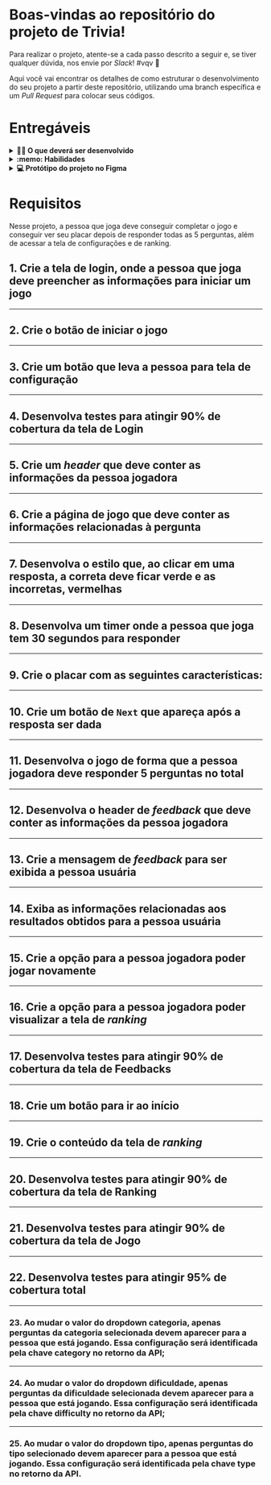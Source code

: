 # Boas-vindas ao repositório do projeto de Trivia!

Para realizar o projeto, atente-se a cada passo descrito a seguir e, se tiver qualquer dúvida, nos envie por _Slack_! #vqv 🚀

Aqui você vai encontrar os detalhes de como estruturar o desenvolvimento do seu projeto a partir deste repositório, utilizando uma branch específica e um _Pull Request_ para colocar seus códigos.


# Entregáveis

<details>
  <summary><strong>👨‍💻 O que deverá ser desenvolvido</strong></summary><br />

Você deverá desenvolver um jogo de perguntas e respostas baseado no jogo **Trivia** _(tipo um show do milhão americano rs)_ utilizando _React e Redux_, desenvolvendo em grupo suas funcionalidades de acordo com as demandas definidas em um quadro _Kanban_. Confira o Slack para saber como acessar o quadro! Para viver um cenário mais próximo do mercado de trabalho, você deve fazer uma cópia desse quadro para utilizar com seu grupo. É de suma importância que o grupo se organize utilizando o quadro para maior eficiência e para que se minimizem os conflitos que a união de vários códigos trará. A partir dessas demandas, teremos uma aplicação onde a pessoa usuária poderá:

  - Logar no jogo e, se o email tiver cadastro no site [Gravatar](https://pt.gravatar.com/), ter sua foto associada ao perfil da pessoa usuária.
  - Acessar a página referente ao jogo, onde se deverá escolher uma das respostas disponíveis para cada uma das perguntas apresentadas. A resposta deve ser marcada antes do contador de tempo chegar a zero, caso contrário a resposta deverá ser considerada errada.
  - Ser redirecionada, após 5 perguntas respondidas, para a tela de score, onde o texto mostrado depende do número de acertos.
  - Visualizar a página de ranking, se quiser, ao final de cada jogo.
  - Configurar algumas opções para o jogo em uma tela de configuração acessível a partir do cabeçalho do app.

</details>

<details>
  <summary><strong>:memo: Habilidades</strong></summary><br />

Nesse projeto, você será capaz de:

  - Criar um store Redux em aplicações React

  - Criar reducers no Redux em aplicações React

  - Criar actions no Redux em aplicações React

  - Criar dispatchers no Redux em aplicações React

  - Conectar Redux aos componentes React

  - Criar actions assíncronas na sua aplicação React que faz uso de Redux.

  - Escrever testes para garantir que sua aplicação possua uma boa cobertura de testes.
</details>

 
<details>
  <summary><strong>💻 Protótipo do projeto no Figma</strong></summary><br />

Além da qualidade do código e do atendimento aos requisitos, um bom layout é um dos aspectos responsáveis por melhorar a usabilidade de uma aplicação e turbinar seu portfólio!

Você pode estar se perguntando: *"Como deixo meu projeto com um layout mais atrativo?"* 🤔

Para isso, disponibilizamos esse [protótipo do Figma](https://www.figma.com/file/59PXrUUfqaRT9P3oDsKVDS/%5BProjeto%5D%5BFrontend%5D-Trivia) para lhe ajudar !

⚠️ A estilização de sua aplicação não será avaliada nesse projeto, portanto esse protótipo é apenas uma **sugestão** e seu uso é **opcional**. Sinta-se à vontade para modificar o layout e deixá-lo do seu jeito.

</details>

# Requisitos

Nesse projeto, a pessoa que joga deve conseguir completar o jogo e conseguir ver seu placar depois de responder todas as 5 perguntas, além de acessar a tela de configurações e de ranking.

## 1. Crie a tela de login, onde a pessoa que joga deve preencher as informações para iniciar um jogo

---

## 2. Crie o botão de iniciar o jogo

---

## 3. Crie um botão que leva a pessoa para tela de configuração

---

## 4. Desenvolva testes para atingir 90% de cobertura da tela de Login

---

## 5. Crie um _header_ que deve conter as informações da pessoa jogadora

---

## 6. Crie a página de jogo que deve conter as informações relacionadas à pergunta

---

## 7. Desenvolva o estilo que, ao clicar em uma resposta, a correta deve ficar verde e as incorretas, vermelhas

---

## 8. Desenvolva um timer onde a pessoa que joga tem 30 segundos para responder

---

## 9. Crie o placar com as seguintes características:

---

## 10. Crie um botão de `Next` que apareça após a resposta ser dada

---

## 11. Desenvolva o jogo de forma que a pessoa jogadora deve responder 5 perguntas no total

---

## 12. Desenvolva o header de _feedback_ que deve conter as informações da pessoa jogadora

---

## 13. Crie a mensagem de _feedback_ para ser exibida a pessoa usuária

---

## 14. Exiba as informações relacionadas aos resultados obtidos para a pessoa usuária

---

## 15. Crie a opção para a pessoa jogadora poder jogar novamente

---

## 16. Crie a opção para a pessoa jogadora poder visualizar a tela de _ranking_

---

## 17. Desenvolva testes para atingir 90% de cobertura da tela de Feedbacks

---

## 18. Crie um botão para ir ao início

---

## 19. Crie o conteúdo da tela de _ranking_

---

## 20. Desenvolva testes para atingir 90% de cobertura da tela de Ranking

---

## 21. Desenvolva testes para atingir 90% de cobertura da tela de Jogo

---
## 22. Desenvolva testes para atingir 95% de cobertura total

---

### 23. Ao mudar o valor do dropdown categoria, apenas perguntas da categoria selecionada devem aparecer para a pessoa que está jogando. Essa configuração será identificada pela chave category no retorno da API;

---

### 24. Ao mudar o valor do dropdown dificuldade, apenas perguntas da dificuldade selecionada devem aparecer para a pessoa que está jogando. Essa configuração será identificada pela chave difficulty no retorno da API;

---

### 25. Ao mudar o valor do dropdown tipo, apenas perguntas do tipo selecionado devem aparecer para a pessoa que está jogando. Essa configuração será identificada pela chave type no retorno da API.

